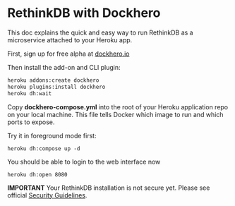 RethinkDB with Dockhero
========================

This doc explains the quick and easy way to run RethinkDB as a microservice attached to your Heroku app.

First, sign up for free alpha at [dockhero.io](https://dockhero.io/)

Then install the add-on and CLI plugin:

```bash
heroku addons:create dockhero
heroku plugins:install dockhero
heroku dh:wait
```

Copy **dockhero-compose.yml** into the root of your Heroku application repo on your local machine. 
This file tells Docker which image to run and which ports to expose.

Try it in foreground mode first:

```
heroku dh:compose up -d
```

You should be able to login to the web interface now

```
heroku dh:open 8080
```

**IMPORTANT** Your RethinkDB installation is not secure yet. 
Please see official [Security Guidelines](https://www.rethinkdb.com/docs/security/).
